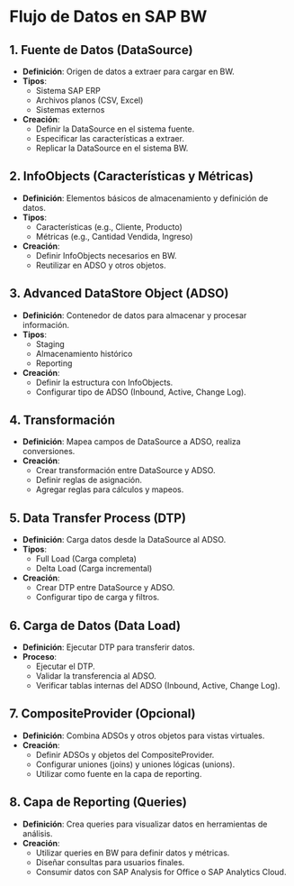 # Flujo de Datos en SAP BW

## 1. Fuente de Datos (DataSource)
- **Definición**: Origen de datos a extraer para cargar en BW.
- **Tipos**:
  - Sistema SAP ERP
  - Archivos planos (CSV, Excel)
  - Sistemas externos
- **Creación**:
  - Definir la DataSource en el sistema fuente.
  - Especificar las características a extraer.
  - Replicar la DataSource en el sistema BW.

## 2. InfoObjects (Características y Métricas)
- **Definición**: Elementos básicos de almacenamiento y definición de datos.
- **Tipos**:
  - Características (e.g., Cliente, Producto)
  - Métricas (e.g., Cantidad Vendida, Ingreso)
- **Creación**:
  - Definir InfoObjects necesarios en BW.
  - Reutilizar en ADSO y otros objetos.

## 3. Advanced DataStore Object (ADSO)
- **Definición**: Contenedor de datos para almacenar y procesar información.
- **Tipos**:
  - Staging
  - Almacenamiento histórico
  - Reporting
- **Creación**:
  - Definir la estructura con InfoObjects.
  - Configurar tipo de ADSO (Inbound, Active, Change Log).

## 4. Transformación
- **Definición**: Mapea campos de DataSource a ADSO, realiza conversiones.
- **Creación**:
  - Crear transformación entre DataSource y ADSO.
  - Definir reglas de asignación.
  - Agregar reglas para cálculos y mapeos.

## 5. Data Transfer Process (DTP)
- **Definición**: Carga datos desde la DataSource al ADSO.
- **Tipos**:
  - Full Load (Carga completa)
  - Delta Load (Carga incremental)
- **Creación**:
  - Crear DTP entre DataSource y ADSO.
  - Configurar tipo de carga y filtros.

## 6. Carga de Datos (Data Load)
- **Definición**: Ejecutar DTP para transferir datos.
- **Proceso**:
  - Ejecutar el DTP.
  - Validar la transferencia al ADSO.
  - Verificar tablas internas del ADSO (Inbound, Active, Change Log).

## 7. CompositeProvider (Opcional)
- **Definición**: Combina ADSOs y otros objetos para vistas virtuales.
- **Creación**:
  - Definir ADSOs y objetos del CompositeProvider.
  - Configurar uniones (joins) y uniones lógicas (unions).
  - Utilizar como fuente en la capa de reporting.

## 8. Capa de Reporting (Queries)
- **Definición**: Crea queries para visualizar datos en herramientas de análisis.
- **Creación**:
  - Utilizar queries en BW para definir datos y métricas.
  - Diseñar consultas para usuarios finales.
  - Consumir datos con SAP Analysis for Office o SAP Analytics Cloud.

